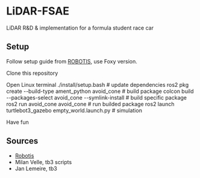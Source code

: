 # LiDAR-FSAE
LiDAR R&amp;D &amp; implementation for a formula student race car


## Setup

Follow setup guide from [ROBOTIS](https://emanual.robotis.com/docs/en/platform/turtlebot3/quick-start/), use Foxy version.

Clone this repository

Open Linux terminal
    ./install/setup.bash                                 # update dependencies
    ros2 pkg create --build-type ament_python avoid_cone # build package
    colcon build --packages-select avoid_cone --symlink-install # build specific package
    ros2 run avoid_cone avoid_cone                       # run builded package
    ros2 launch turtlebot3_gazebo empty_world.launch.py  # simulation 
  
Have fun

## Sources 

- [Robotis](https://emanual.robotis.com/docs/en/platform/turtlebot3/quick-start/)
- Milan Velle, tb3 scripts
- Jan Lemeire, tb3
  
  
  
